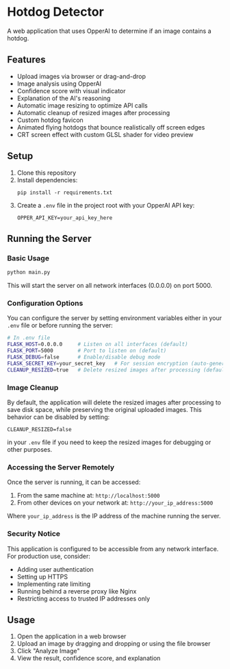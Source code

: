 # Hotdog Detector

A web application that uses OpperAI to determine if an image contains a hotdog.

## Features

- Upload images via browser or drag-and-drop
- Image analysis using OpperAI
- Confidence score with visual indicator
- Explanation of the AI's reasoning
- Automatic image resizing to optimize API calls
- Automatic cleanup of resized images after processing
- Custom hotdog favicon
- Animated flying hotdogs that bounce realistically off screen edges
- CRT screen effect with custom GLSL shader for video preview

## Setup

1. Clone this repository
2. Install dependencies:
   ```
   pip install -r requirements.txt
   ```
3. Create a `.env` file in the project root with your OpperAI API key:
   ```
   OPPER_API_KEY=your_api_key_here
   ```

## Running the Server

### Basic Usage

```bash
python main.py
```

This will start the server on all network interfaces (0.0.0.0) on port 5000.

### Configuration Options

You can configure the server by setting environment variables either in your `.env` file or before running the server:

```bash
# In .env file
FLASK_HOST=0.0.0.0     # Listen on all interfaces (default)
FLASK_PORT=5000        # Port to listen on (default)
FLASK_DEBUG=false      # Enable/disable debug mode
FLASK_SECRET_KEY=your_secret_key   # For session encryption (auto-generated if not set)
CLEANUP_RESIZED=true   # Delete resized images after processing (default: true)
```

### Image Cleanup

By default, the application will delete the resized images after processing to save disk space, while preserving the original uploaded images. This behavior can be disabled by setting:

```
CLEANUP_RESIZED=false
```

in your `.env` file if you need to keep the resized images for debugging or other purposes.

### Accessing the Server Remotely

Once the server is running, it can be accessed:

1. From the same machine at: `http://localhost:5000`
2. From other devices on your network at: `http://your_ip_address:5000`

Where `your_ip_address` is the IP address of the machine running the server.

### Security Notice

This application is configured to be accessible from any network interface. For production use, consider:

- Adding user authentication
- Setting up HTTPS
- Implementing rate limiting
- Running behind a reverse proxy like Nginx
- Restricting access to trusted IP addresses only

## Usage

1. Open the application in a web browser
2. Upload an image by dragging and dropping or using the file browser
3. Click "Analyze Image"
4. View the result, confidence score, and explanation
